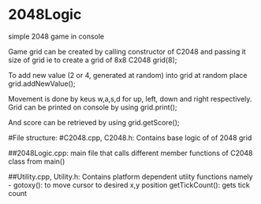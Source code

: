 # 2048Logic
simple 2048 game in console

Game grid can be created by calling constructor of C2048 and passing it size of grid ie to create a grid of 8x8
  C2048 grid(8);

To add new value (2 or 4, generated at random) into grid at random place
  grid.addNewValue();

Movement is done by keus w,a,s,d for up, left, down and right respectively.
Grid can be printed on console by using
  grid.print();

And score can be retrieved by using
  grid.getScore();

#File structure:
#C2048.cpp, C2048.h: 
  Contains base logic of of 2048 grid

##2048Logic.cpp: 
  main file that calls different member functions of C2048 class from main()

##Utility.cpp, Utility.h: 
  Contains platform dependent utiity functions namely - 
    gotoxy(): to move cursor to desired x,y position
    getTickCount(): gets tick count

